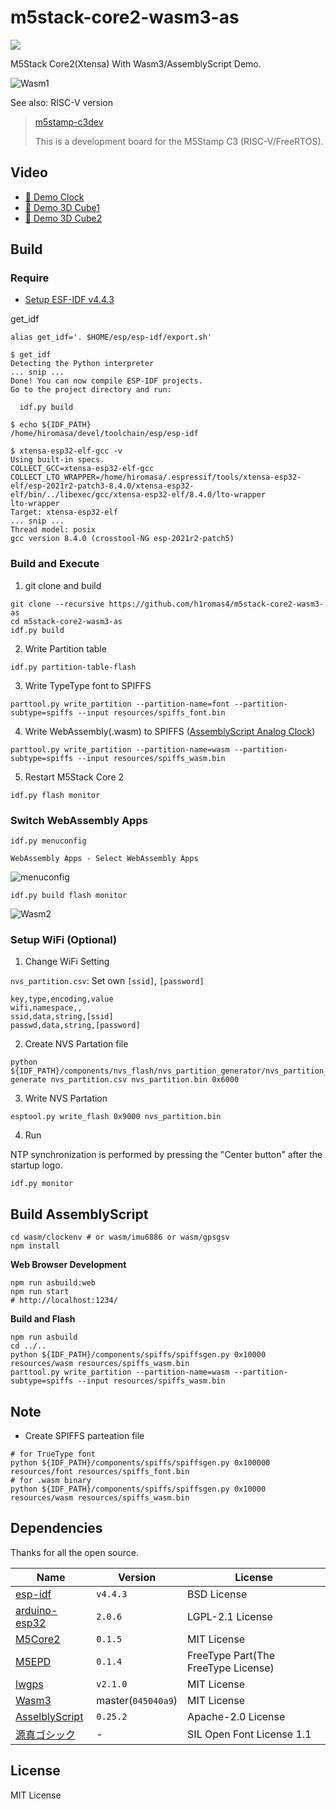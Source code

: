 # m5stack-core2-wasm3-as

![](https://github.com/h1romas4/m5stack-core2-wasm3-as/workflows/Build/badge.svg)

M5Stack Core2(Xtensa) With Wasm3/AssemblyScript Demo.

![Wasm1](https://raw.githubusercontent.com/h1romas4/m5stack-core2-wasm3-as/main/docs/images/m5stack-core2-01.jpg)

See also: RISC-V version

> [m5stamp-c3dev](https://github.com/h1romas4/m5stamp-c3dev)
>
> This is a development board for the M5Stamp C3 (RISC-V/FreeRTOS).

## Video

- [📼 Demo Clock](https://twitter.com/h1romas4/status/1609484777186553861)
- [📼 Demo 3D Cube1](https://twitter.com/h1romas4/status/1609882456781623296)
- [📼 Demo 3D Cube2](https://twitter.com/h1romas4/status/1610228824607985664)

## Build

### Require

- [Setup ESF-IDF v4.4.3](https://docs.espressif.com/projects/esp-idf/en/v4.4.3/esp32/get-started/index.html#installation-step-by-step)

get_idf

```
alias get_idf='. $HOME/esp/esp-idf/export.sh'
```

```
$ get_idf
Detecting the Python interpreter
... snip ...
Done! You can now compile ESP-IDF projects.
Go to the project directory and run:

  idf.py build

$ echo ${IDF_PATH}
/home/hiromasa/devel/toolchain/esp/esp-idf

$ xtensa-esp32-elf-gcc -v
Using built-in specs.
COLLECT_GCC=xtensa-esp32-elf-gcc
COLLECT_LTO_WRAPPER=/home/hiromasa/.espressif/tools/xtensa-esp32-elf/esp-2021r2-patch3-8.4.0/xtensa-esp32-elf/bin/../libexec/gcc/xtensa-esp32-elf/8.4.0/lto-wrapper
lto-wrapper
Target: xtensa-esp32-elf
... snip ...
Thread model: posix
gcc version 8.4.0 (crosstool-NG esp-2021r2-patch5)
```

### Build and Execute

1. git clone and build

```
git clone --recursive https://github.com/h1romas4/m5stack-core2-wasm3-as
cd m5stack-core2-wasm3-as
idf.py build
```

2. Write Partition table

```
idf.py partition-table-flash
```

3. Write TypeType font to SPIFFS

```
parttool.py write_partition --partition-name=font --partition-subtype=spiffs --input resources/spiffs_font.bin
```

4. Write WebAssembly(.wasm) to SPIFFS ([AssemblyScript Analog Clock](https://h1romas4.github.io/m5stamp-c3dev/asclock/))

```
parttool.py write_partition --partition-name=wasm --partition-subtype=spiffs --input resources/spiffs_wasm.bin
```

5. Restart M5Stack Core 2

```
idf.py flash monitor
```

### Switch WebAssembly Apps

```
idf.py menuconfig
```

`WebAssembly Apps - Select WebAssembly Apps`

![menuconfig](https://raw.githubusercontent.com/h1romas4/m5stack-core2-wasm3-as/main/docs/images/m5stack-core2-03.png)

```
idf.py build flash monitor
```

![Wasm2](https://raw.githubusercontent.com/h1romas4/m5stack-core2-wasm3-as/main/docs/images/m5stack-core2-05.jpg)

### Setup WiFi (Optional)

1. Change WiFi Setting

`nvs_partition.csv`: Set own `[ssid]`, `[password]`

```
key,type,encoding,value
wifi,namespace,,
ssid,data,string,[ssid]
passwd,data,string,[password]
```

2. Create NVS Partation file

```
python ${IDF_PATH}/components/nvs_flash/nvs_partition_generator/nvs_partition_gen.py generate nvs_partition.csv nvs_partition.bin 0x6000
```

3. Write NVS Partation

```
esptool.py write_flash 0x9000 nvs_partition.bin
```

4. Run

NTP synchronization is performed by pressing the "Center button" after the startup logo.

```
idf.py monitor
```

## Build AssemblyScript

```
cd wasm/clockenv # or wasm/imu6886 or wasm/gpsgsv
npm install
```

**Web Browser Development**

```
npm run asbuild:web
npm run start
# http://localhost:1234/
```

**Build and Flash**

```
npm run asbuild
cd ../..
python ${IDF_PATH}/components/spiffs/spiffsgen.py 0x10000 resources/wasm resources/spiffs_wasm.bin
parttool.py write_partition --partition-name=wasm --partition-subtype=spiffs --input resources/spiffs_wasm.bin
```

## Note

- Create SPIFFS parteation file

```
# for TrueType font
python ${IDF_PATH}/components/spiffs/spiffsgen.py 0x100000 resources/font resources/spiffs_font.bin
# for .wasm binary
python ${IDF_PATH}/components/spiffs/spiffsgen.py 0x10000 resources/wasm resources/spiffs_wasm.bin
```

## Dependencies

Thanks for all the open source.

|Name|Version|License|
|-|-|--|
|[esp-idf](https://docs.espressif.com/projects/esp-idf/en/release-v4.4/esp32/get-started/index.html)|`v4.4.3`|BSD License|
|[arduino-esp32](https://github.com/espressif/arduino-esp32)|`2.0.6`|LGPL-2.1 License|
|[M5Core2](https://github.com/m5stack/M5Core2)|`0.1.5`|MIT License|
|[M5EPD](https://github.com/m5stack/M5EPD)|`0.1.4`|FreeType Part(The FreeType License)|
|[lwgps](https://github.com/MaJerle/lwgps)|`v2.1.0`|MIT License|
|[Wasm3](https://github.com/wasm3/wasm3)|master(`045040a9`)|MIT License|
|[AsselblyScript](https://github.com/AssemblyScript/assemblyscript)|`0.25.2`|Apache-2.0 License|
|[源真ゴシック](http://jikasei.me/font/genshin/)|-|SIL Open Font License 1.1|

## License

MIT License
